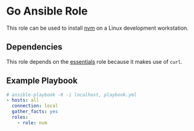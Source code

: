 # Go Ansible Role

This role can be used to install [nvm](https://github.com/nvm-sh/nvm) on a Linux development workstation.

## Dependencies

This role depends on the [essentials](../essentials) role because it makes use of `curl`.

## Example Playbook

```yml
# ansible-playbook -K -i localhost, playbook.yml
- hosts: all
  connection: local
  gather_facts: yes
  roles:
    - role: nvm
```
